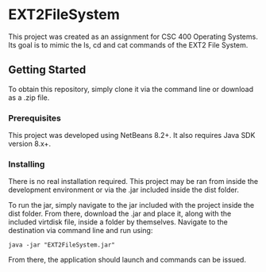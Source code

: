 # EXT2FileSystem

This project was created as an assignment for CSC 400 Operating Systems. Its goal is to mimic the ls, cd and cat commands of the EXT2 File System.

## Getting Started

To obtain this repository, simply clone it via the command line or download as a .zip file. 

### Prerequisites

This project was developed using NetBeans 8.2+. It also requires Java SDK version 8.x+.

### Installing

There is no real installation required. This project may be ran from inside the development environment or via the .jar included inside the dist folder. 

To run the jar, simply navigate to the jar included with the project inside the dist folder. From there, download the .jar and place it, along with the included virtdisk file, inside a folder by themselves. Navigate to the destination via command line and run using:

```
java -jar "EXT2FileSystem.jar"
```

From there, the application should launch and commands can be issued.
